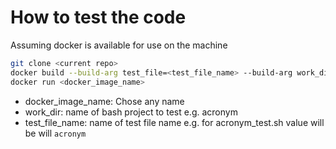 # How to test the code

Assuming docker is available for use on the machine

```bash
git clone <current repo>
docker build --build-arg test_file=<test_file_name> --build-arg work_dir=<name_of_bash_project_to_test> -t <docker_image_name> .
docker run <docker_image_name>
```

* docker_image_name: Chose any name
* work_dir: name of bash project to test e.g. acronym
* test_file_name: name of test file name e.g. for acronym_test.sh value will be will `acronym`
